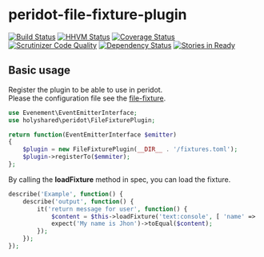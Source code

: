 peridot-file-fixture-plugin
====================================

[![Build Status](https://travis-ci.org/holyshared/peridot-file-fixture-plugin.svg?branch=master)](https://travis-ci.org/holyshared/peridot-file-fixture-plugin)
[![HHVM Status](http://hhvm.h4cc.de/badge/holyshared/peridot-file-fixture-plugin.svg)](http://hhvm.h4cc.de/package/holyshared/peridot-file-fixture-plugin)
[![Coverage Status](https://coveralls.io/repos/holyshared/peridot-file-fixture-plugin/badge.svg)](https://coveralls.io/r/holyshared/peridot-file-fixture-plugin)
[![Scrutinizer Code Quality](https://scrutinizer-ci.com/g/holyshared/peridot-file-fixture-plugin/badges/quality-score.png?b=master)](https://scrutinizer-ci.com/g/holyshared/peridot-file-fixture-plugin/?branch=master)
[![Dependency Status](https://www.versioneye.com/user/projects/552f70b810e714f9e5000d0c/badge.svg?style=flat)](https://www.versioneye.com/user/projects/552f70b810e714f9e5000d0c)
[![Stories in Ready](https://badge.waffle.io/holyshared/peridot-file-fixture-plugin.png?label=ready&title=Ready)](https://waffle.io/holyshared/peridot-file-fixture-plugin)

Basic usage
------------------------------------

Register the plugin to be able to use in peridot.  
Please the configuration file see the [file-fixture](https://github.com/holyshared/file-fixture).

```php
use Evenement\EventEmitterInterface;
use holyshared\peridot\FileFixturePlugin;

return function(EventEmitterInterface $emitter)
{
    $plugin = new FileFixturePlugin(__DIR__ . '/fixtures.toml');
    $plugin->registerTo($emmiter);
};
```

By calling the **loadFixture** method in spec, you can load the fixture.

```php
describe('Example', function() {
    describe('output', function() {
        it('return message for user', function() {
            $content = $this->loadFixture('text:console', [ 'name' => 'Jhon' ]);
            expect('My name is Jhon')->toEqual($content);
        });
    });
});
```
